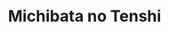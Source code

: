 --- 
title: "Michibata no Tenshi"
publishdate: "2019-3-30T16:48:46+02:00"
src: "https://365manga.net/manga/michibata-no-tenshi"
image: "https://data.365manga.net/images/thumbnails/24381-michibata-no-tenshi.jpg"
description: "Catole holds the mysterious book known as the Book of Ega (Creation). Her parents are murdered by people who are after the book and she leaves on a journey to escape. During her rough journey, the ones who save Catole from exhaustion are the people of the Arch family who make a living working in a Chinese Circus."
---